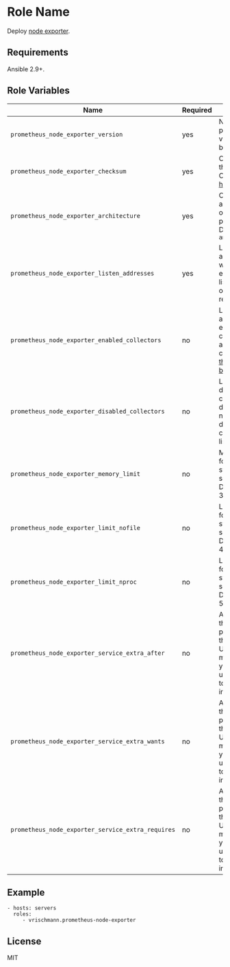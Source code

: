 Role Name
=========

Deploy [node exporter](https://github.com/prometheus/node_exporter).

Requirements
------------

Ansible 2.9+.

Role Variables
--------------

| Name           | Required | Description                         |
| -------------- | -------- | ----------------------------------- |
| `prometheus_node_exporter_version` | yes | Node exporter package version. Can be found [here](https://github.com/prometheus/node_exporter/releases) |
| `prometheus_node_exporter_checksum` | yes | Checksum of the package. Can be found [here](https://github.com/prometheus/node_exporter/releases) |
| `prometheus_node_exporter_architecture` | yes | CPU architecture of the package. Defaults to `amd64` |
| `prometheus_node_exporter_listen_addresses` | yes | List of addresses on which node exporter will listen (at least one is required) |
| `prometheus_node_exporter_enabled_collectors` | no | List of additionally enabled collectors. It adds collectors to [those enabled by default](https://github.com/prometheus/node_exporter#enabled-by-default) |
| `prometheus_node_exporter_disabled_collectors` | no | List of disabled collectors. By default node_exporter disables collectors listed [here](https://github.com/prometheus/node_exporter#disabled-by-default) |
| `prometheus_node_exporter_memory_limit` | no | Memory limit for the systemd service. Defaults to 32M |
| `prometheus_node_exporter_limit_nofile` | no | LimitNOFILE for the systemd service. Defaults to 4096 |
| `prometheus_node_exporter_limit_nproc` | no | LimitNPROC for the systemd service. Defaults to 512 |
| `prometheus_node_exporter_service_extra_after` | no | Appends to the After= property of the service. Useful to make sure your VPN is up if you need to listen on its interface |
| `prometheus_node_exporter_service_extra_wants` | no | Appends to the Wants= property of the service. Useful to make sure your VPN is up if you need to listen on its interface |
| `prometheus_node_exporter_service_extra_requires` | no | Appends to the Requires= property of the service. Useful to make sure your VPN is up if you need to listen on its interface |

Example
-------

```
- hosts: servers
  roles:
     - vrischmann.prometheus-node-exporter
```

License
-------

MIT
